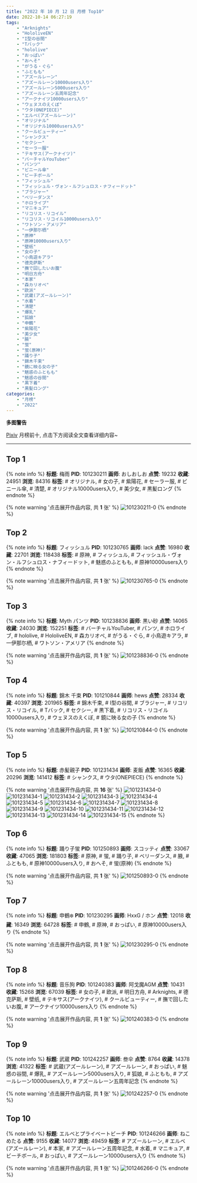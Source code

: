 ```yaml
---
title: "2022 年 10 月 12 日 月榜 Top10"
date: 2022-10-14 06:27:19
tags:
    - "Arknights"
    - "HololiveEN"
    - "I型の谷間"
    - "Tバック"
    - "hololive"
    - "おっぱい"
    - "おへそ"
    - "がうる・ぐら"
    - "ふともも"
    - "アズールレーン"
    - "アズールレーン10000users入り"
    - "アズールレーン5000users入り"
    - "アズールレーン五周年記念"
    - "アークナイツ10000users入り"
    - "ウェヌスのえくぼ"
    - "ウタ(ONEPIECE)"
    - "エルベ(アズールレーン)"
    - "オリジナル"
    - "オリジナル10000users入り"
    - "クールビューティー"
    - "シャンクス"
    - "セクシー"
    - "セーラー服"
    - "テキサス(アークナイツ)"
    - "バーチャルYouTuber"
    - "パンツ"
    - "ビニール傘"
    - "ビーチボール"
    - "フィッシュル"
    - "フィッシュル・ヴォン・ルフシュロス・ナフィードット"
    - "ブラジャー"
    - "ベリーダンス"
    - "ホロライブ"
    - "マニキュア"
    - "リコリス・リコイル"
    - "リコリス・リコイル10000users入り"
    - "ワトソン・アメリア"
    - "一伊那尓栖"
    - "原神"
    - "原神10000users入り"
    - "壁纸"
    - "女の子"
    - "小鳥遊キアラ"
    - "德克萨斯"
    - "撫で回したいお腹"
    - "明日方舟"
    - "本家"
    - "森カリオペ"
    - "欧派"
    - "武蔵(アズールレーン)"
    - "水着"
    - "清楚"
    - "爆乳"
    - "狐娘"
    - "申鶴"
    - "紫陽花"
    - "美少女"
    - "腋"
    - "蛍"
    - "蛍(原神)"
    - "踊り子"
    - "錦木千束"
    - "鏡に映る女の子"
    - "魅惑のふともも"
    - "魅惑の谷間"
    - "黒下着"
    - "黒髪ロング"
categories:
    - "月榜"
    - "2022"
---
```


<i class="fa fa-triangle-exclamation"></i>**多图警告**<i class="fa fa-triangle-exclamation"></i>

[Pixiv](https://www.pixiv.net/) 月榜前十, 点击下方阅读全文查看详细内容~

<!-- more -->

---

## Top 1

{% note info %}
**标题**: 梅雨
**PID**: 101230211 **画师**: おしおしお
**点赞**: 19232 **收藏**: 24951 **浏览**: 84316
**标签**: # オリジナル, # 女の子, # 紫陽花, # セーラー服, # ビニール傘, # 清楚, # オリジナル10000users入り, # 美少女, # 黒髪ロング
{% endnote %}

{% note warning '点击展开作品内容, 共 **1** 张' %}
![101230211-0](https://i.pixiv.re/img-original/img/2022/09/15/00/00/01/101230211_p0.png)
{% endnote %}

## Top 2

{% note info %}
**标题**: フィッシュル
**PID**: 101230765 **画师**: lack
**点赞**: 16980 **收藏**: 22701 **浏览**: 118438
**标签**: # 原神, # フィッシュル, # フィッシュル・ヴォン・ルフシュロス・ナフィードット, # 魅惑のふともも, # 原神10000users入り
{% endnote %}

{% note warning '点击展开作品内容, 共 **1** 张' %}
![101230765-0](https://i.pixiv.re/img-original/img/2022/09/15/00/11/18/101230765_p0.png)
{% endnote %}

## Top 3

{% note info %}
**标题**: Myth パンツ
**PID**: 101238836 **画师**: 黒い砂
**点赞**: 14065 **收藏**: 24030 **浏览**: 152251
**标签**: # バーチャルYouTuber, # パンツ, # ホロライブ, # hololive, # HololiveEN, # 森カリオペ, # がうる・ぐら, # 小鳥遊キアラ, # 一伊那尓栖, # ワトソン・アメリア
{% endnote %}

{% note warning '点击展开作品内容, 共 **1** 张' %}
![101238836-0](https://i.pixiv.re/img-original/img/2022/09/15/13/03/12/101238836_p0.png)
{% endnote %}

## Top 4

{% note info %}
**标题**: 錦木 千束
**PID**: 101210844 **画师**: hews
**点赞**: 28334 **收藏**: 40397 **浏览**: 201965
**标签**: # 錦木千束, # I型の谷間, # ブラジャー, # リコリス・リコイル, # Tバック, # セクシー, # 黒下着, # リコリス・リコイル10000users入り, # ウェヌスのえくぼ, # 鏡に映る女の子
{% endnote %}

{% note warning '点击展开作品内容, 共 **1** 张' %}
![101210844-0](https://i.pixiv.re/img-original/img/2022/09/14/00/37/33/101210844_p0.png)
{% endnote %}

## Top 5

{% note info %}
**标题**: 赤髪親子
**PID**: 101231434 **画师**: 麦飯
**点赞**: 16365 **收藏**: 20296 **浏览**: 141412
**标签**: # シャンクス, # ウタ(ONEPIECE)
{% endnote %}

{% note warning '点击展开作品内容, 共 **16** 张' %}
![101231434-0](https://i.pixiv.re/img-original/img/2022/09/15/00/38/59/101231434_p0.png)
![101231434-1](https://i.pixiv.re/img-original/img/2022/09/15/00/38/59/101231434_p1.png)
![101231434-2](https://i.pixiv.re/img-original/img/2022/09/15/00/38/59/101231434_p2.png)
![101231434-3](https://i.pixiv.re/img-original/img/2022/09/15/00/38/59/101231434_p3.png)
![101231434-4](https://i.pixiv.re/img-original/img/2022/09/15/00/38/59/101231434_p4.png)
![101231434-5](https://i.pixiv.re/img-original/img/2022/09/15/00/38/59/101231434_p5.png)
![101231434-6](https://i.pixiv.re/img-original/img/2022/09/15/00/38/59/101231434_p6.png)
![101231434-7](https://i.pixiv.re/img-original/img/2022/09/15/00/38/59/101231434_p7.png)
![101231434-8](https://i.pixiv.re/img-original/img/2022/09/15/00/38/59/101231434_p8.png)
![101231434-9](https://i.pixiv.re/img-original/img/2022/09/15/00/38/59/101231434_p9.png)
![101231434-10](https://i.pixiv.re/img-original/img/2022/09/15/00/38/59/101231434_p10.png)
![101231434-11](https://i.pixiv.re/img-original/img/2022/09/15/00/38/59/101231434_p11.png)
![101231434-12](https://i.pixiv.re/img-original/img/2022/09/15/00/38/59/101231434_p12.png)
![101231434-13](https://i.pixiv.re/img-original/img/2022/09/15/00/38/59/101231434_p13.png)
![101231434-14](https://i.pixiv.re/img-original/img/2022/09/15/00/38/59/101231434_p14.png)
![101231434-15](https://i.pixiv.re/img-original/img/2022/09/15/00/38/59/101231434_p15.png)
{% endnote %}

## Top 6

{% note info %}
**标题**: 踊り子蛍
**PID**: 101250893 **画师**: スコッティ
**点赞**: 33067 **收藏**: 47065 **浏览**: 181803
**标签**: # 原神, # 蛍, # 踊り子, # ベリーダンス, # 腋, # ふともも, # 原神10000users入り, # おへそ, # 蛍(原神)
{% endnote %}

{% note warning '点击展开作品内容, 共 **1** 张' %}
![101250893-0](https://i.pixiv.re/img-original/img/2022/09/17/23/15/10/101250893_p0.jpg)
{% endnote %}

## Top 7

{% note info %}
**标题**: 申鶴❄️
**PID**: 101230295 **画师**: HxxG / ホン
**点赞**: 12018 **收藏**: 16349 **浏览**: 64728
**标签**: # 申鶴, # 原神, # おっぱい, # 原神10000users入り
{% endnote %}

{% note warning '点击展开作品内容, 共 **1** 张' %}
![101230295-0](https://i.pixiv.re/img-original/img/2022/09/15/00/00/13/101230295_p0.png)
{% endnote %}

## Top 8

{% note info %}
**标题**: 音乐狗
**PID**: 101240383 **画师**: 阿戈魔AGM
**点赞**: 10431 **收藏**: 15268 **浏览**: 67039
**标签**: # 女の子, # 欧派, # 明日方舟, # Arknights, # 德克萨斯, # 壁纸, # テキサス(アークナイツ), # クールビューティー, # 撫で回したいお腹, # アークナイツ10000users入り
{% endnote %}

{% note warning '点击展开作品内容, 共 **1** 张' %}
![101240383-0](https://i.pixiv.re/img-original/img/2022/09/15/15/19/38/101240383_p0.jpg)
{% endnote %}

## Top 9

{% note info %}
**标题**: 武蔵
**PID**: 101242257 **画师**: 叁伞
**点赞**: 8764 **收藏**: 14378 **浏览**: 41322
**标签**: # 武蔵(アズールレーン), # アズールレーン, # おっぱい, # 魅惑の谷間, # 爆乳, # アズールレーン5000users入り, # 狐娘, # ふともも, # アズールレーン10000users入り, # アズールレーン五周年記念
{% endnote %}

{% note warning '点击展开作品内容, 共 **1** 张' %}
![101242257-0](https://i.pixiv.re/img-original/img/2022/09/15/17/43/33/101242257_p0.jpg)
{% endnote %}

## Top 10

{% note info %}
**标题**: エルベとプライベートビーチ
**PID**: 101246266 **画师**: ねこめたる
**点赞**: 9155 **收藏**: 14077 **浏览**: 49459
**标签**: # アズールレーン, # エルベ(アズールレーン), # 本家, # アズールレーン五周年記念, # 水着, # マニキュア, # ビーチボール, # おっぱい, # アズールレーン10000users入り
{% endnote %}

{% note warning '点击展开作品内容, 共 **1** 张' %}
![101246266-0](https://i.pixiv.re/img-original/img/2022/09/15/21/07/22/101246266_p0.jpg)
{% endnote %}
